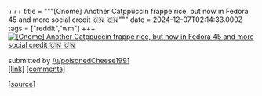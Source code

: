+++
title = """[Gnome] Another Catppuccin frappé rice, but now in Fedora 45 and more social credit 🇨🇳 🇨🇳"""
date = 2024-12-07T02:14:33.000Z
tags = ["reddit","wm"]
+++
[![[Gnome] Another Catppuccin frappé rice, but now in Fedora 45 and more social credit 🇨🇳 🇨🇳](https://b.thumbs.redditmedia.com/rpLAGpf2dIddScsTgXjskIpIRR0efHK8INnR-EhbaIM.jpg "[Gnome] Another Catppuccin frappé rice, but now in Fedora 45 and more social credit 🇨🇳 🇨🇳")](https://www.reddit.com/r/unixporn/comments/1h8i6rb/gnome_another_catppuccin_frappé_rice_but_now_in/)

submitted by [/u/poisonedCheese1991](https://www.reddit.com/user/poisonedCheese1991)  
[\[link\]](https://www.reddit.com/gallery/1h8i6rb) [\[comments\]](https://www.reddit.com/r/unixporn/comments/1h8i6rb/gnome_another_catppuccin_frappé_rice_but_now_in/)

[[source]](https://www.reddit.com/r/unixporn/comments/1h8i6rb/gnome_another_catppuccin_frappé_rice_but_now_in/)
